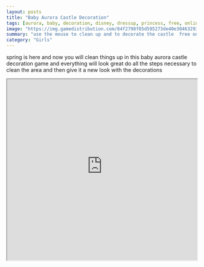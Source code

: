 ```yaml
---
layout: posts
title: "Baby Aurora Castle Decoration"
tags: [aurora, baby, decoration, disney, dressup, princess, free, online, games, oyna, game, free, games, play, play, games]
image: "https://img.gamedistribution.com/84f2798f05d595273de40e3046329309.jpg"
summary: "use the mouse to clean up and to decorate the castle  free online games oyna game free games play play games"
category: "Girls"
---
```


spring is here and now you will clean things up in this baby aurora castle decoration game and everything will look great do all the steps necessary to clean the area and then give it a new look with the decorations

<iframe width="100%" height="480px;" src="https://flash.gamedistribution.com?game=84f2798f05d595273de40e3046329309"></iframe>